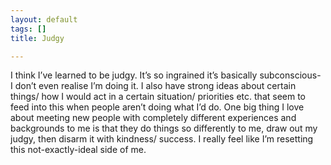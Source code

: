 ```yaml
---
layout: default
tags: []
title: Judgy

---
```

I think I’ve learned to be judgy. It’s so ingrained it’s basically subconscious- I don’t even realise I’m doing it. I also have strong ideas about certain things/ how I would act in a certain situation/ priorities etc. that seem to feed into this when people aren’t doing what I’d do. One big thing I love about meeting new people with completely different experiences and backgrounds to me is that they do things so differently to me, draw out my judgy, then disarm it with kindness/ success. I really feel like I’m resetting this not-exactly-ideal side of me.